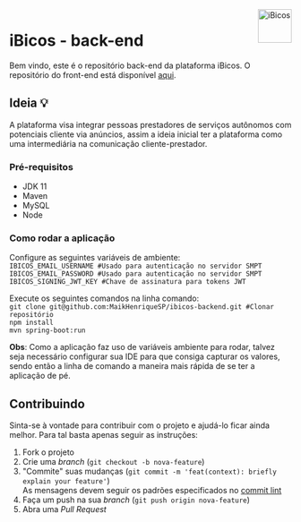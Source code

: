 <img src="https://i.ibb.co/4SkShF8/mstile-150x150.png" alt="iBicos" title="iBicos" align="right" height="60" />


# iBicos - back-end


Bem vindo, este é o repositório back-end da plataforma  iBicos. O repositório do front-end está disponível [aqui](https://github.com/Classificantes-DH/ibicos-frontend).

## Ideia :bulb:

A plataforma visa integrar pessoas prestadores de serviços autônomos com potenciais cliente via anúncios, assim a ideia inicial ter a plataforma como uma intermediária na comunicação cliente-prestador.

###  Pré-requisitos
- JDK 11
- Maven
- MySQL
- Node

### Como rodar a aplicação
Configure as seguintes variáveis de ambiente:  
`IBICOS_EMAIL_USERNAME #Usado para autenticação no servidor SMPT`  
`IBICOS_EMAIL_PASSWORD #Usado para autenticação no servidor SMPT`  
`IBICOS_SIGNING_JWT_KEY #Chave de assinatura para tokens JWT`  

Execute os seguintes comandos na linha comando:  
`git clone git@github.com:MaikHenriqueSP/ibicos-backend.git #Clonar repositório`  
`npm install`  
`mvn spring-boot:run `  


**Obs**: Como a aplicação faz uso de variáveis ambiente para rodar, talvez seja necessário configurar sua IDE para que consiga capturar os valores, sendo então a linha de comando a maneira mais rápida de se ter a aplicação de pé.

## Contribuindo

Sinta-se à vontade para contribuir com o projeto e ajudá-lo ficar ainda melhor. Para tal basta apenas seguir as instruções:

1. Fork o projeto
2. Crie uma *branch*  (`git checkout -b nova-feature`)
3. "Commite" suas mudanças (`git commit -m 'feat(context): briefly explain your feature'`)  
As mensagens devem seguir os padrões especificados no [commit lint](https://github.com/conventional-changelog/commitlint)
5. Faça um push na sua *branch* (`git push origin nova-feature`)
6. Abra uma  *Pull Request*
